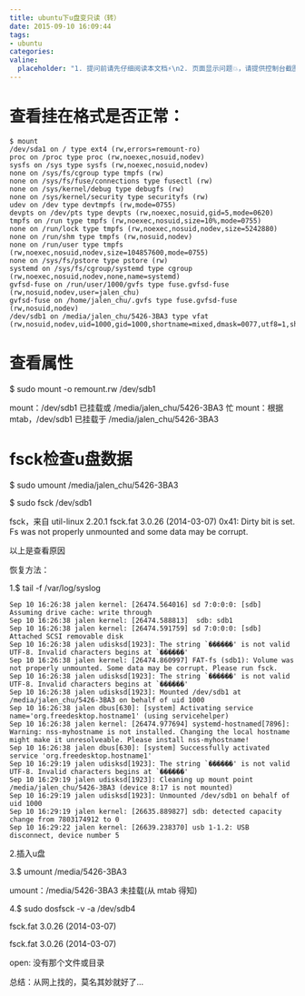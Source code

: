 ```yaml
---
title: ubuntu下u盘变只读（转）
date: 2015-09-10 16:09:44
tags:
- ubuntu
categories:
valine:
  placeholder: "1. 提问前请先仔细阅读本文档⚡\n2. 页面显示问题💥，请提供控制台截图📸或者您的测试网址\n3. 其他任何报错💣，请提供详细描述和截图📸，祝食用愉快💪"
---
```


# 查看挂在格式是否正常：
```
$ mount
/dev/sda1 on / type ext4 (rw,errors=remount-ro)
proc on /proc type proc (rw,noexec,nosuid,nodev)
sysfs on /sys type sysfs (rw,noexec,nosuid,nodev)
none on /sys/fs/cgroup type tmpfs (rw)
none on /sys/fs/fuse/connections type fusectl (rw)
none on /sys/kernel/debug type debugfs (rw)
none on /sys/kernel/security type securityfs (rw)
udev on /dev type devtmpfs (rw,mode=0755)
devpts on /dev/pts type devpts (rw,noexec,nosuid,gid=5,mode=0620)
tmpfs on /run type tmpfs (rw,noexec,nosuid,size=10%,mode=0755)
none on /run/lock type tmpfs (rw,noexec,nosuid,nodev,size=5242880)
none on /run/shm type tmpfs (rw,nosuid,nodev)
none on /run/user type tmpfs (rw,noexec,nosuid,nodev,size=104857600,mode=0755)
none on /sys/fs/pstore type pstore (rw)
systemd on /sys/fs/cgroup/systemd type cgroup (rw,noexec,nosuid,nodev,none,name=systemd)
gvfsd-fuse on /run/user/1000/gvfs type fuse.gvfsd-fuse (rw,nosuid,nodev,user=jalen_chu)
gvfsd-fuse on /home/jalen_chu/.gvfs type fuse.gvfsd-fuse (rw,nosuid,nodev)
/dev/sdb1 on /media/jalen_chu/5426-3BA3 type vfat (rw,nosuid,nodev,uid=1000,gid=1000,shortname=mixed,dmask=0077,utf8=1,showexec,flush,uhelper=udisks2)
```
# 查看属性

$ sudo mount -o remount.rw /dev/sdb1

mount：/dev/sdb1 已挂载或 /media/jalen_chu/5426-3BA3 忙
mount：根据 mtab，/dev/sdb1 已挂载于 /media/jalen_chu/5426-3BA3

# fsck检查u盘数据

$ sudo umount /media/jalen_chu/5426-3BA3

$ sudo fsck /dev/sdb1

fsck，来自 util-linux 2.20.1
fsck.fat 3.0.26 (2014-03-07)
0x41: Dirty bit is set. Fs was not properly unmounted and some data may be corrupt.

以上是查看原因

恢复方法：

1.$ tail -f /var/log/syslog
```
Sep 10 16:26:38 jalen kernel: [26474.564016] sd 7:0:0:0: [sdb] Assuming drive cache: write through
Sep 10 16:26:38 jalen kernel: [26474.588813]  sdb: sdb1
Sep 10 16:26:38 jalen kernel: [26474.591759] sd 7:0:0:0: [sdb] Attached SCSI removable disk
Sep 10 16:26:38 jalen udisksd[1923]: The string `������' is not valid UTF-8. Invalid characters begins at `������'
Sep 10 16:26:38 jalen kernel: [26474.860997] FAT-fs (sdb1): Volume was not properly unmounted. Some data may be corrupt. Please run fsck.
Sep 10 16:26:38 jalen udisksd[1923]: The string `������' is not valid UTF-8. Invalid characters begins at `������'
Sep 10 16:26:38 jalen udisksd[1923]: Mounted /dev/sdb1 at /media/jalen_chu/5426-3BA3 on behalf of uid 1000
Sep 10 16:26:38 jalen dbus[630]: [system] Activating service name='org.freedesktop.hostname1' (using servicehelper)
Sep 10 16:26:38 jalen kernel: [26474.977694] systemd-hostnamed[7896]: Warning: nss-myhostname is not installed. Changing the local hostname might make it unresolveable. Please install nss-myhostname!
Sep 10 16:26:38 jalen dbus[630]: [system] Successfully activated service 'org.freedesktop.hostname1'
Sep 10 16:29:19 jalen udisksd[1923]: The string `������' is not valid UTF-8. Invalid characters begins at `������'
Sep 10 16:29:19 jalen udisksd[1923]: Cleaning up mount point /media/jalen_chu/5426-3BA3 (device 8:17 is not mounted)
Sep 10 16:29:19 jalen udisksd[1923]: Unmounted /dev/sdb1 on behalf of uid 1000
Sep 10 16:29:19 jalen kernel: [26635.889827] sdb: detected capacity change from 7803174912 to 0
Sep 10 16:29:22 jalen kernel: [26639.238370] usb 1-1.2: USB disconnect, device number 5
```
2.插入u盘

3.$ umount /media/5426-3BA3

umount：/media/5426-3BA3 未挂载(从 mtab 得知)

4.$ sudo dosfsck -v -a /dev/sdb4

fsck.fat 3.0.26 (2014-03-07)

fsck.fat 3.0.26 (2014-03-07)

open: 没有那个文件或目录

总结：从网上找的，莫名其妙就好了...
